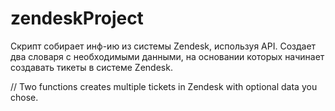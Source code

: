 # zendeskProject
Скрипт собирает инф-ию из системы Zendesk, используя API. Создает два словаря с необходимыми данными, на основании которых начинает создавать тикеты в системе Zendesk.


// Two functions creates multiple tickets in Zendesk with optional data you chose.
